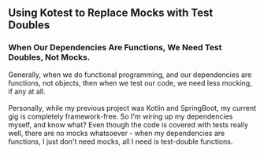 ## Using Kotest to Replace Mocks with Test Doubles

### When Our Dependencies Are Functions, We Need Test Doubles, Not Mocks.

Generally, when we do functional programming, and our dependencies are functions, not objects, then when we test our code, we need less mocking, if any at all.
<br/>
<br/>
Personally, while my previous project was Kotlin and SpringBoot, my current gig is completely framework-free. So I'm wiring up my dependencies myself, and know what? Even though the code is covered with tests really well, there are no mocks whatsoever - when my dependencies are functions, I just don't need mocks, all I need is test-double functions.
<br/>
<br/>
 
